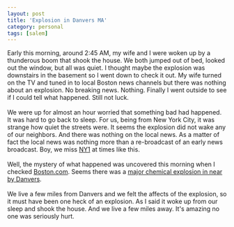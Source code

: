```yaml
---
layout: post
title: 'Explosion in Danvers MA'
category: personal
tags: [salem]
---
```


Early this morning, around 2:45 AM, my wife and I were woken up by a thunderous boom that shook the house.  We both jumped out of bed, looked out the window, but all was quiet.  I thought maybe the explosion was downstairs in the basement so I went down to check it out.  My wife turned on the TV and tuned in to local Boston news channels but there was nothing about an explosion.  No breaking news.  Nothing.  Finally I went outside to see if I could tell what happened.  Still not luck.<br /><br />We were up for almost an hour worried that something bad had happened.  It was hard to go back to sleep.  For us, being from New York City, it was strange how quiet the streets were.  It seems the explosion did not wake any of our neighbors.  And there was nothing on the local news.  As a matter of fact the local news was nothing more than a re-broadcast of an early news broadcast.  Boy, we miss <a href="http://www.ny1.com/">NY1</a> at times like this.<br /><br />Well, the mystery of what happened was uncovered this morning when I checked <a href="http://www.boston.com/">Boston.com</a>.  Seems there was a <a href="http://www.boston.com/news/globe/city_region/breaking_news/2006/11/explosion_rocks.html">major chemical explosion in near by Danvers</a>.  <br /><br />We live a few miles from Danvers and we felt the affects of the explosion, so it must have been one heck of an explosion.  As I said it woke up from our sleep and shook the house.  And we live a few miles away.  It's amazing no one was seriously hurt.
